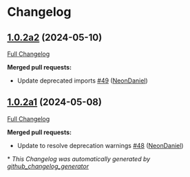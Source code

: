 # Changelog

## [1.0.2a2](https://github.com/NeonGeckoCom/skill-personal/tree/1.0.2a2) (2024-05-10)

[Full Changelog](https://github.com/NeonGeckoCom/skill-personal/compare/1.0.2a1...1.0.2a2)

**Merged pull requests:**

- Update deprecated imports [\#49](https://github.com/NeonGeckoCom/skill-personal/pull/49) ([NeonDaniel](https://github.com/NeonDaniel))

## [1.0.2a1](https://github.com/NeonGeckoCom/skill-personal/tree/1.0.2a1) (2024-05-08)

[Full Changelog](https://github.com/NeonGeckoCom/skill-personal/compare/1.0.1...1.0.2a1)

**Merged pull requests:**

- Update to resolve deprecation warnings [\#48](https://github.com/NeonGeckoCom/skill-personal/pull/48) ([NeonDaniel](https://github.com/NeonDaniel))



\* *This Changelog was automatically generated by [github_changelog_generator](https://github.com/github-changelog-generator/github-changelog-generator)*

